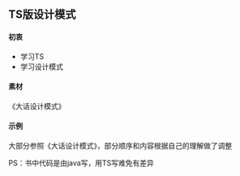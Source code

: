 ## TS版设计模式

#### 初衷
* 学习TS
* 学习设计模式

#### 素材

《大话设计模式》

#### 示例

大部分参照《大话设计模式》，部分顺序和内容根据自己的理解做了调整

PS：书中代码是由java写，用TS写难免有差异